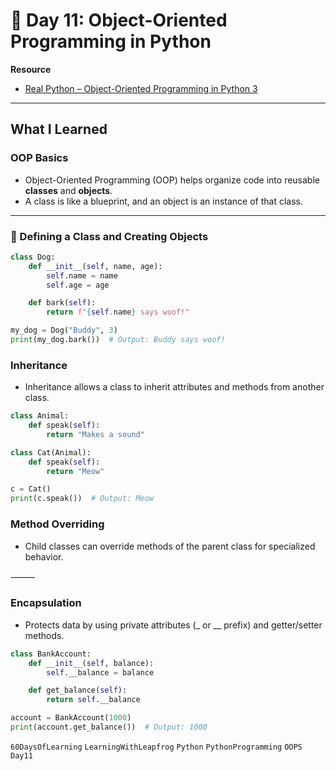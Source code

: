 # 📘 Day 11: Object-Oriented Programming in Python

**Resource**  

- [Real Python – Object-Oriented Programming in Python 3](https://realpython.com/python3-object-oriented-programming/)

---

## What I Learned

### OOP Basics

- Object-Oriented Programming (OOP) helps organize code into reusable **classes** and **objects**.
- A class is like a blueprint, and an object is an instance of that class.

---

### 🧱 Defining a Class and Creating Objects

```python
class Dog:
    def __init__(self, name, age):
        self.name = name
        self.age = age

    def bark(self):
        return f"{self.name} says woof!"

my_dog = Dog("Buddy", 3)
print(my_dog.bark())  # Output: Buddy says woof!
```

### Inheritance

- Inheritance allows a class to inherit attributes and methods from another class.

```python
class Animal:
    def speak(self):
        return "Makes a sound"

class Cat(Animal):
    def speak(self):
        return "Meow"

c = Cat()
print(c.speak())  # Output: Meow
```

### Method Overriding

- Child classes can override methods of the parent class for specialized behavior.

⸻

### Encapsulation

- Protects data by using private attributes (_ or __ prefix) and getter/setter methods.

```python
class BankAccount:
    def __init__(self, balance):
        self.__balance = balance

    def get_balance(self):
        return self.__balance

account = BankAccount(1000)
print(account.get_balance())  # Output: 1000
```

`60DaysOfLearning` `LearningWithLeapfrog` `Python`  `PythonProgramming` `OOPS` `Day11`
